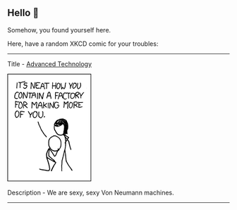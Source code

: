 ## Hello 👀

Somehow, you found yourself here.

Here, have a random XKCD comic for your troubles:

-----------------------------------

Title - [Advanced Technology](https://xkcd.com/387)

![Advanced Technology](./random_comic.png)

Description - We are sexy, sexy Von Neumann machines.

-----------------------------------